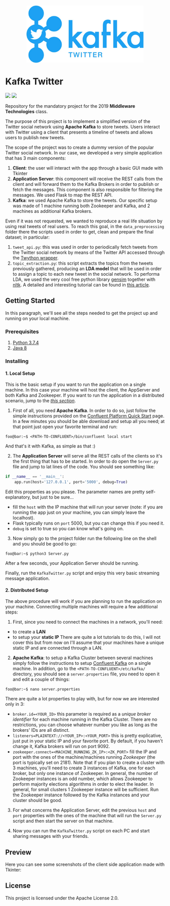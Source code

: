 <p align="center">
<img height=180px src="https://github.com/tmscarla/kafka-twitter/blob/master/logo.jpg?raw=true"/>
</p>

# Kafka Twitter

<img src="https://img.shields.io/github/license/teomores/kafka-twitter"/> <img src="https://img.shields.io/github/issues/teomores/kafka-twitter"/>

Repository for the mandatory project for the 2019 **Middleware Technologies** class.

The purpose of  this project is to implement a simplified version of the Twitter social network using **Apache Kafka** to store tweets. Users interact with Twitter using a client that presents a timeline of tweets and allows users to publish new tweets.

The scope of the project was to create a dummy version of the popular Twitter social network. In our case, we developed a very simple application that has 3 main components:
1. **Client**: the user will interact with the app through a basic GUI made with Tkinter
2. **Application Server**: this component will receive the REST calls from the client and will forward them to the Kafka Brokers in order to publish or fetch the messages. This component is also responsible for filtering the messages. We used Flask to map the REST API.
3. **Kafka**: we used Apache Kafka to store the tweets. Our specific setup was made of 1 machine running both Zookeeper and Kafka, and 2 machines as additional Kafka brokers.

Even if it was not requested, we wanted to reproduce a real life situation by using
real tweets of real users. To reach this goal, in the <code>data_preprocessing</code>
folder there the scripts used in order to get, clean and prepare the final dataset; in particular:
1. `tweet_api.py`: this was used in order to periodically fetch tweets from the Twitter social network by means of the Twitter API accessed through the [Twython wrapper](https://twython.readthedocs.io/en/latest/).
2. `topic_extraction.py`: this script extracts the topics from the tweets previously gathered, producing an **LDA model** that will be used in order to assign a topic to each new tweet in the social network. To performa LDA, we used the very cool free python library [gensim](https://radimrehurek.com/gensim/) together with [nltk](https://www.nltk.org/). A detailed and interesting tutorial can be found in [this article](https://towardsdatascience.com/topic-modelling-in-python-with-nltk-and-gensim-4ef03213cd21).

## Getting Started
In this paragraph, we'll see all the steps needed to get the project up and running on your local machine.
### Prerequisites
1. [Python 3.7.4](https://www.python.org/downloads/release/python-374/)
2. [Java 8](https://www.java.com/it/download/)

### Installing
#### 1. Local Setup
This is the basic setup if you want to run the application on a single machine. In this case your machine will host the client, the AppServer and both Kafka and Zookeeper. If you want to run the application in a distributed scenario, jump to the [*this section*](####2.-distributed-setup).

1. First of all, you need **Apache Kafka**. In order to do so, just follow the simple instructions provided on the [Confluent Platform Quick Start](https://docs.confluent.io/current/quickstart/ce-quickstart.html#ce-quickstart) page. In a few minutes you should be able download and setup all you need; at that point just open your favorite terminal and run:
```console
foo@bar:~$ <PATH-TO-CONFLUENT>/bin/confluent local start
```
And that's it with Kafka, as simple as that :)

2. The **Application Server** will serve all the REST calls of the clients so it's the first thing that has to be started. In order to do open the `Server.py` file and jump to lat lines of the code. You should see something like:
```python
if __name__ == '__main__':
    app.run(host='127.0.0.1', port='5000', debug=True)
```
Edit this properties as you please. The parameter names are pretty self-explanatory, but just to be sure...
- fill the `host` with the IP machine that will run your server (note: if you are running the app just on your machine, you can simply leave the localhost).
- Flask typically runs on `port` 5000, but you can change this if you need it.
- `debug` is set to true so you can know what's going on.
3. Now simply go to the project folder run the following line on the shell and you should be good to go:
```console
foo@bar:~$ python3 Server.py
```
After a few seconds, your Application Server should be running.

Finally, run the `KafkaTwitter.py` script and enjoy this very basic streaming message application.

#### 2. Distributed Setup
The above procedure will work if you are planning to run the application on your machine. Connecting multiple machines will require a few additional steps:
1. First, since you need to connect the machines in a network, you'll need:
- to create a **LAN**
- to setup your **static IP**
There are quite a lot tutorials to do this, I will not cover this but from now on I'll assume that your machines have a unique static IP and are connected through a LAN.

2. **Apache Kafka**: to setup a Kafka Cluster between several machines simply follow the instructions to setup [Confluent Kafka](https://docs.confluent.io/current/quickstart/ce-quickstart.html#ce-quickstart) on a single machine. In addition, go to the `<PATH-TO-CONFLUENT>/etc/kafka/` directory, you should see a `server.properties` file, you need to open it and edit a couple of things:
```console
foo@bar:~$ nano server.properties
```
There are quite a lot properties to play with, but for now we are interested only in 3:

- `broker.id=<YOUR_ID>` this parameter is required as a *unique broker identifier* for each machine running in the Kafka Cluster. There are no restrictions, you can choose whatever number you like as long as the brokers' IDs are all distinct.
- `listeners=PLAINTEXT://<YOUR_IP>:<YOUR_PORT>` this is pretty explicative, just put in your static IP and your favorite port. By default, if you haven't change it, Kafka brokers will run on port 9092.
- `zookeeper.connect=<MACHINE_RUNNING_ZK_IP>:<ZK_PORT>` fill the IP and port with the ones of the machine/machines running *Zookeeper* (the port is typically set on 2181). Note that if you plan to create a cluster with 3 machines, you'll need to create 3 instances of Kafka, one for each broker, but only one instance of Zookeeper. In general, the number of Zookeeper instances is an odd number, which allows Zookeeper to perform majority elections algorithms in order to elect the leader. In general, for small clusters 1 Zookeeper instance will be sufficient. Run the Zookeeper instance followed by the Kafka instances and your cluster should be good.

3. For what concerns the Application Server, edit the previous `host` and `port` properties with the ones of the machine that will run the `Server.py` script and then start the server on that machine.

4. Now you can run the `KafkaTwitter.py` script on each PC and start sharing messages  with your friends.

## Preview
Here you can see some screenshots of the client side application made with Tkinter:



## License
This project is licensed under the Apache License 2.0.
